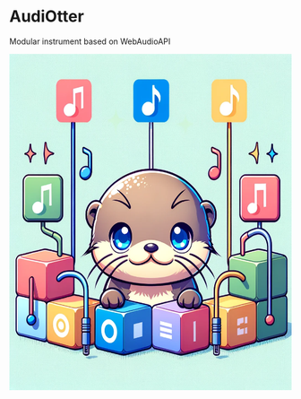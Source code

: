 # AudiOtter
Modular instrument based on WebAudioAPI

<img src="./assets/audiotterlogo.png" width="600px" height="600px" />
